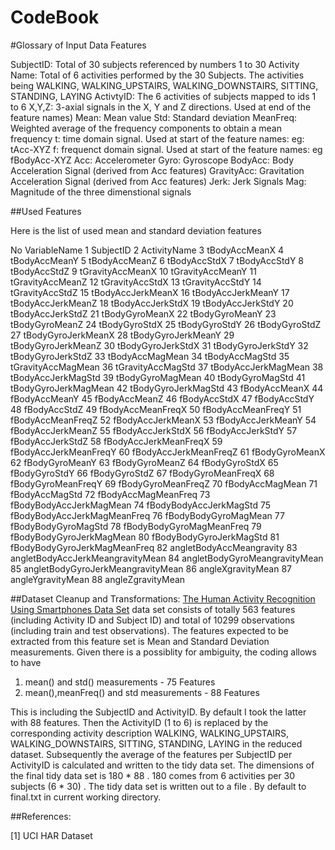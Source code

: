CodeBook
========================================================

                                                                                                                                                                                                                                                                                                                                                                                                                                                                                                                                                                                                                                                                                                                     
#Glossary of Input Data Features

SubjectID: Total of 30 subjects referenced by numbers 1 to 30
Activity Name: Total of 6 activities performed by the 30 Subjects. The activities being WALKING, WALKING_UPSTAIRS, WALKING_DOWNSTAIRS, SITTING, STANDING, LAYING
ActivtyID: The 6 activities of subjects mapped to ids 1 to 6
X,Y,Z:   3-axial signals in the X, Y and Z directions. Used at end of the feature names)
Mean: Mean value
Std: Standard deviation
MeanFreq: Weighted average of the frequency components to obtain a mean frequency
t: time domain signal. Used at start of the feature names: eg: tAcc-XYZ
f: frequenct domain signal. Used at start of the feature names: eg fBodyAcc-XYZ
Acc: Accelerometer
Gyro: Gyroscope
BodyAcc: Body Acceleration Signal (derived from Acc features)
GravityAcc: Gravitation Acceleration Signal (derived from Acc features)
Jerk: Jerk Signals
Mag: Magnitude of the three dimenstional signals

##Used Features

Here is the list of used mean and standard deviation features

No VariableName
1	SubjectID
2	ActivityName
3	tBodyAccMeanX
4	tBodyAccMeanY
5	tBodyAccMeanZ
6	tBodyAccStdX
7	tBodyAccStdY
8	tBodyAccStdZ
9	tGravityAccMeanX
10	tGravityAccMeanY
11	tGravityAccMeanZ
12	tGravityAccStdX
13	tGravityAccStdY
14	tGravityAccStdZ
15	tBodyAccJerkMeanX
16	tBodyAccJerkMeanY
17	tBodyAccJerkMeanZ
18	tBodyAccJerkStdX
19	tBodyAccJerkStdY
20	tBodyAccJerkStdZ
21	tBodyGyroMeanX
22	tBodyGyroMeanY
23	tBodyGyroMeanZ
24	tBodyGyroStdX
25	tBodyGyroStdY
26	tBodyGyroStdZ
27	tBodyGyroJerkMeanX
28	tBodyGyroJerkMeanY
29	tBodyGyroJerkMeanZ
30	tBodyGyroJerkStdX
31	tBodyGyroJerkStdY
32	tBodyGyroJerkStdZ
33	tBodyAccMagMean
34	tBodyAccMagStd
35	tGravityAccMagMean
36	tGravityAccMagStd
37	tBodyAccJerkMagMean
38	tBodyAccJerkMagStd
39	tBodyGyroMagMean
40	tBodyGyroMagStd
41	tBodyGyroJerkMagMean
42	tBodyGyroJerkMagStd
43	fBodyAccMeanX
44	fBodyAccMeanY
45	fBodyAccMeanZ
46	fBodyAccStdX
47	fBodyAccStdY
48	fBodyAccStdZ
49	fBodyAccMeanFreqX
50	fBodyAccMeanFreqY
51	fBodyAccMeanFreqZ
52	fBodyAccJerkMeanX
53	fBodyAccJerkMeanY
54	fBodyAccJerkMeanZ
55	fBodyAccJerkStdX
56	fBodyAccJerkStdY
57	fBodyAccJerkStdZ
58	fBodyAccJerkMeanFreqX
59	fBodyAccJerkMeanFreqY
60	fBodyAccJerkMeanFreqZ
61	fBodyGyroMeanX
62	fBodyGyroMeanY
63	fBodyGyroMeanZ
64	fBodyGyroStdX
65	fBodyGyroStdY
66	fBodyGyroStdZ
67	fBodyGyroMeanFreqX
68	fBodyGyroMeanFreqY
69	fBodyGyroMeanFreqZ
70	fBodyAccMagMean
71	fBodyAccMagStd
72	fBodyAccMagMeanFreq
73	fBodyBodyAccJerkMagMean
74	fBodyBodyAccJerkMagStd
75	fBodyBodyAccJerkMagMeanFreq
76	fBodyBodyGyroMagMean
77	fBodyBodyGyroMagStd
78	fBodyBodyGyroMagMeanFreq
79	fBodyBodyGyroJerkMagMean
80	fBodyBodyGyroJerkMagStd
81	fBodyBodyGyroJerkMagMeanFreq
82	angletBodyAccMeangravity
83	angletBodyAccJerkMeangravityMean
84	angletBodyGyroMeangravityMean
85	angletBodyGyroJerkMeangravityMean
86	angleXgravityMean
87	angleYgravityMean
88	angleZgravityMean

##Dataset Cleanup and Transformations:
[The Human Activity Recognition Using Smartphones Data Set](https://d396qusza40orc.cloudfront.net/getdata%2Fprojectfiles%2FUCI%20HAR%20Dataset.zip) data set consists of totally 563 features (including Activity ID and Subject ID) and total of 10299 observations (including train and test observations). The features expected to be extracted from this feature set is Mean and Standard Deviation measurements. Given there is a possiblity for ambiguity, the coding allows to have 

1. mean() and std() measurements - 75 Features
2. mean(),meanFreq() and std measurements - 88 Features

This is including the SubjectID and ActivityID. By default I took the latter with 88 features. Then the ActivityID (1 to 6) is replaced by the corresponding activity description WALKING, WALKING_UPSTAIRS, WALKING_DOWNSTAIRS, SITTING, STANDING, LAYING in the reduced dataset. Subsequently the average of the features per SubjectID per ActivityID is calculated and written to the tidy data set. The dimensions of the final tidy data set is 180 * 88 . 180 comes from 6 activities per 30 subjects (6 * 30) . The tidy data set is written out to a file . By default to final.txt in current working directory.

##References:

[1] UCI HAR Dataset